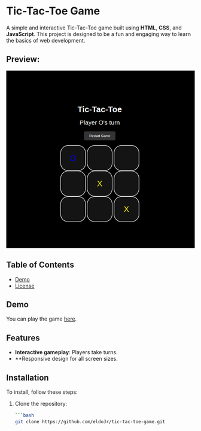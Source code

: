 # Tic-Tac-Toe Game

A simple and interactive Tic-Tac-Toe game built using **HTML**, **CSS**, and **JavaScript**. This project is designed to be a fun and engaging way to learn the basics of web development.

## Preview:

![preview](./preview.png)
<br>

## Table of Contents
- [Demo]()
- [License](./LICENSE)

## Demo
You can play the game [here](#demo).

## Features
- **Interactive gameplay**: Players take turns.
- **Responsive design for all screen sizes.

## Installation
To install, follow these steps:

1. Clone the repository:
   ```bash
   ```bash
   git clone https://github.com/eldoJr/tic-tac-toe-game.git